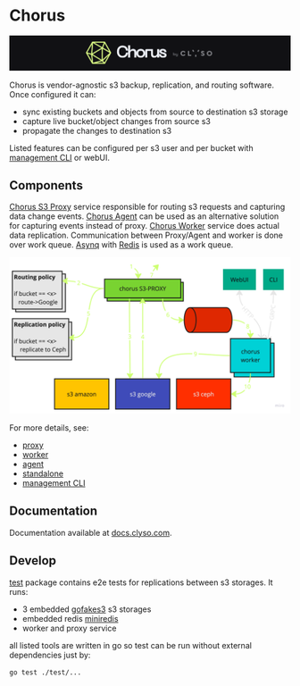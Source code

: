 # Chorus
![chorus.png](./docs/media/banner.png)

Chorus is vendor-agnostic s3 backup, replication, and routing software. 
Once configured it can:
 - sync existing buckets and objects from source to destination s3 storage
 - capture live bucket/object changes from source s3
 - propagate the changes to destination s3

Listed features can be configured per s3 user and per bucket with [management CLI](./tools/chorctl) or webUI.

## Components
[Chorus S3 Proxy](./service/proxy) service responsible for routing s3 requests and capturing data change events. 
[Chorus Agent](./service/agent) can be used as an alternative solution for capturing events instead of proxy.
[Chorus Worker](./service/worker) service does actual data replication.
Communication between Proxy/Agent and worker is done over work queue. 
[Asynq](https://github.com/hibiken/asynq) with [Redis](https://github.com/redis/redis) is used as a work queue.

![diagram.png](./docs/media/diagram.png)

For more details, see:
- [proxy](./service/proxy)
- [worker](./service/worker)
- [agent](./service/agent)
- [standalone](./service/standalone)
- [management CLI](./tools/chorctl)

## Documentation

Documentation available at [docs.clyso.com](https://docs.clyso.com/docs/products/chorus/overview).

## Develop

[test](./test) package contains e2e tests for replications between s3 storages.
It runs:
- 3 embedded [gofakes3](https://github.com/johannesboyne/gofakes3) s3 storages
- embedded redis [miniredis](https://github.com/alicebob/miniredis)
- worker and proxy service

all listed tools are written in go so test can be run without external dependencies just by:
```shell
go test ./test/...
```
